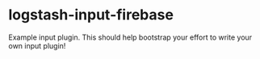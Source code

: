 # logstash-input-firebase
Example input plugin. This should help bootstrap your effort to write your own input plugin!

